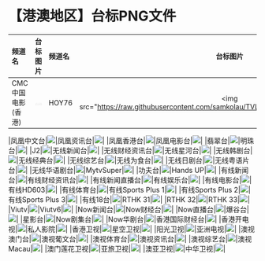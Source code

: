 # 【港澳地区】台标PNG文件
|频道名|台标图片|频道名|台标图片|
|:---|:---:|:---|:---:|
|CMC中国电影(香港)|<img src="https://raw.githubusercontent.com/samkolau/TVLOGO/main/logo/CNHK/CMC中国电影(香港).png">|HOY76|<img src="https://raw.githubusercontent.com/samkolau/TVLOGO/main/logo/CNHK/HOY76.png>"|

|凤凰中文台|<img src="https://raw.githubusercontent.com/wanglindl/TVlogo/main/img/Phoenix1.png">|凤凰资讯台|<img src="https://raw.githubusercontent.com/wanglindl/TVlogo/main/img/Phoenix2.png">|
|凤凰香港台|<img src="https://raw.githubusercontent.com/wanglindl/TVlogo/main/img/Phoenix3.png">|凤凰电影台|<img src="https://raw.githubusercontent.com/wanglindl/TVlogo/main/img/Phoenix4.png">|
|翡翠台|<img src="https://raw.githubusercontent.com/wanglindl/TVlogo/main/img/TVB1.png">|明珠台|<img src="https://raw.githubusercontent.com/wanglindl/TVlogo/main/img/TVB2.png">|
|J2|<img src="https://raw.githubusercontent.com/wanglindl/TVlogo/main/img/TVB3.png">|无线新闻台|<img src="https://raw.githubusercontent.com/wanglindl/TVlogo/main/img/TVB4.png">|
|无线财经资讯台|<img src="https://raw.githubusercontent.com/wanglindl/TVlogo/main/img/TVB5.png">|无线星河台|<img src="https://raw.githubusercontent.com/wanglindl/TVlogo/main/img/TVB6.png">|
|无线韩剧台|<img src="https://raw.githubusercontent.com/wanglindl/TVlogo/main/img/TVB7.png">|无线经典台|<img src="https://raw.githubusercontent.com/wanglindl/TVlogo/main/img/TVB8.png">|
|无线综艺台|<img src="https://raw.githubusercontent.com/wanglindl/TVlogo/main/img/TVB9.png">|无线为食台|<img src="https://raw.githubusercontent.com/wanglindl/TVlogo/main/img/TVB10.png">|
|无线日剧台|<img src="https://raw.githubusercontent.com/wanglindl/TVlogo/main/img/TVB11.png">|无线粤语片台|<img src="https://raw.githubusercontent.com/wanglindl/TVlogo/main/img/TVB12.png">|
|无线华语剧台|<img src="https://raw.githubusercontent.com/wanglindl/TVlogo/main/img/TVB13.png">|MytvSuper|<img src="https://raw.githubusercontent.com/wanglindl/TVlogo/main/img/TVB14.png">|
|功夫台|<img src="https://raw.githubusercontent.com/wanglindl/TVlogo/main/img/TVB15.png">|Hands UP|<img src="https://raw.githubusercontent.com/wanglindl/TVlogo/main/img/TVB16.png">|
|有线新闻台|<img src="https://raw.githubusercontent.com/wanglindl/TVlogo/main/img/icable1.png">|有线财经资讯台|<img src="https://raw.githubusercontent.com/wanglindl/TVlogo/main/img/icable2.png">|
|有线新闻直播台|<img src="https://raw.githubusercontent.com/wanglindl/TVlogo/main/img/icable3.png">|有线娱乐台|<img src="https://raw.githubusercontent.com/wanglindl/TVlogo/main/img/icable4.png">|
|有线电影台|<img src="https://raw.githubusercontent.com/wanglindl/TVlogo/main/img/icable5.png">|有线HD603|<img src="https://raw.githubusercontent.com/wanglindl/TVlogo/main/img/icable6.png">|
|有线体育台|<img src="https://raw.githubusercontent.com/wanglindl/TVlogo/main/img/icable7.png">|有线Sports Plus 1|<img src="https://raw.githubusercontent.com/wanglindl/TVlogo/main/img/icable8.png">|
|有线Sports Plus 2|<img src="https://raw.githubusercontent.com/wanglindl/TVlogo/main/img/icable9.png">|有线Sports Plus 3|<img src="https://raw.githubusercontent.com/wanglindl/TVlogo/main/img/icable10.png">|
|有线18台|<img src="https://raw.githubusercontent.com/wanglindl/TVlogo/main/img/icable11.png">|RTHK 31|<img src="https://raw.githubusercontent.com/wanglindl/TVlogo/main/img/RTHK31.png">|
|RTHK 32|<img src="https://raw.githubusercontent.com/wanglindl/TVlogo/main/img/RTHK32.png">|RTHK 33|<img src="https://raw.githubusercontent.com/wanglindl/TVlogo/main/img/RTHK33.png">|
|Viutv|<img src="https://raw.githubusercontent.com/wanglindl/TVlogo/main/img/viutv.png">|Viutv6|<img src="https://raw.githubusercontent.com/wanglindl/TVlogo/main/img/viutv6.png">|
|Now新闻台|<img src="https://raw.githubusercontent.com/wanglindl/TVlogo/main/img/now1.png">|Now财经台|<img src="https://raw.githubusercontent.com/wanglindl/TVlogo/main/img/now2.png">|
|Now直播台|<img src="https://raw.githubusercontent.com/wanglindl/TVlogo/main/img/now3.png">|爆谷台|<img src="https://raw.githubusercontent.com/wanglindl/TVlogo/main/img/now4.png">|
|星影台|<img src="https://raw.githubusercontent.com/wanglindl/TVlogo/main/img/now5.png">|Now剧集台|<img src="https://raw.githubusercontent.com/wanglindl/TVlogo/main/img/now6.png">|
|Now华剧台|<img src="https://raw.githubusercontent.com/wanglindl/TVlogo/main/img/now7.png">|香港国际财经台|<img src="https://raw.githubusercontent.com/wanglindl/TVlogo/main/img/xggjcj.png">|
|香港开电视|<img src="https://raw.githubusercontent.com/wanglindl/TVlogo/main/img/xgkai.png">|私人影院|<img src="https://raw.githubusercontent.com/wanglindl/TVlogo/main/img/sirenyy.png">|
|香港卫视|<img src="https://raw.githubusercontent.com/wanglindl/TVlogo/main/img/HKS.png">|星空卫视|<img src="https://raw.githubusercontent.com/wanglindl/TVlogo/main/img/Startv.png">|
|阳光卫视|<img src="https://raw.githubusercontent.com/wanglindl/TVlogo/main/img/Suntv.png">|亚洲电视|<img src="https://raw.githubusercontent.com/wanglindl/TVlogo/main/img/ATV.png">|
|澳视澳门台|<img src="https://raw.githubusercontent.com/wanglindl/TVlogo/main/img/Aoshi1.png">|澳视葡文台|<img src="https://raw.githubusercontent.com/wanglindl/TVlogo/main/img/Aoshi2.png">|
|澳视体育台|<img src="https://raw.githubusercontent.com/wanglindl/TVlogo/main/img/Aoshi3.png">|澳视资讯台|<img src="https://raw.githubusercontent.com/wanglindl/TVlogo/main/img/Aoshi4.png">|
|澳视综艺台|<img src="https://raw.githubusercontent.com/wanglindl/TVlogo/main/img/Aoshi5.png">|澳视Macau|<img src="https://raw.githubusercontent.com/wanglindl/TVlogo/main/img/Aoshi6.png">|
|澳门莲花卫视|<img src="https://raw.githubusercontent.com/wanglindl/TVlogo/main/img/Lotus.png">|亚旅卫视|<img src="https://raw.githubusercontent.com/wanglindl/TVlogo/main/img/ACTSTV.png">|
|澳亚卫视|<img src="https://raw.githubusercontent.com/wanglindl/TVlogo/main/img/Aoya.png">|中华卫视|<img src="https://raw.githubusercontent.com/wanglindl/TVlogo/main/img/CHTV.png">|
